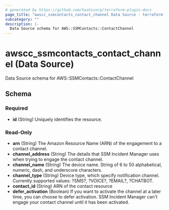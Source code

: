 ```yaml
---
# generated by https://github.com/hashicorp/terraform-plugin-docs
page_title: "awscc_ssmcontacts_contact_channel Data Source - terraform-provider-awscc"
subcategory: ""
description: |-
  Data Source schema for AWS::SSMContacts::ContactChannel
---
```


# awscc_ssmcontacts_contact_channel (Data Source)

Data Source schema for AWS::SSMContacts::ContactChannel



<!-- schema generated by tfplugindocs -->
## Schema

### Required

- **id** (String) Uniquely identifies the resource.

### Read-Only

- **arn** (String) The Amazon Resource Name (ARN) of the engagement to a contact channel.
- **channel_address** (String) The details that SSM Incident Manager uses when trying to engage the contact channel.
- **channel_name** (String) The device name. String of 6 to 50 alphabetical, numeric, dash, and underscore characters.
- **channel_type** (String) Device type, which specify notification channel. Currently supported values: ?SMS?, ?VOICE?, ?EMAIL?, ?CHATBOT.
- **contact_id** (String) ARN of the contact resource
- **defer_activation** (Boolean) If you want to activate the channel at a later time, you can choose to defer activation. SSM Incident Manager can't engage your contact channel until it has been activated.


